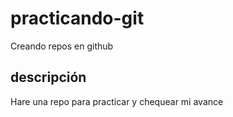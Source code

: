 # practicando-git
Creando repos en github

## descripción
Hare una repo para practicar y chequear mi avance

